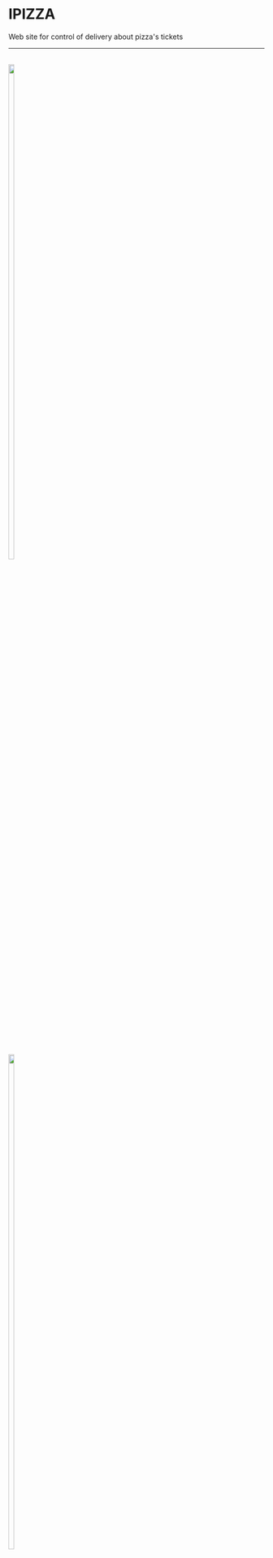 <body>
<h1>IPIZZA</h1>
<p>Web site for control of delivery about pizza's tickets</p>
<hr><br>
	<div style="display: inline-block;">
		<img src="..\IMG\ScreenS-Up.PNG" style="height: 50%; width: 50%;">
		<img src="..\IMG\ScreenS-Down.PNG" style="height: 50%; width: 50%;">
	</div> 
</body>
